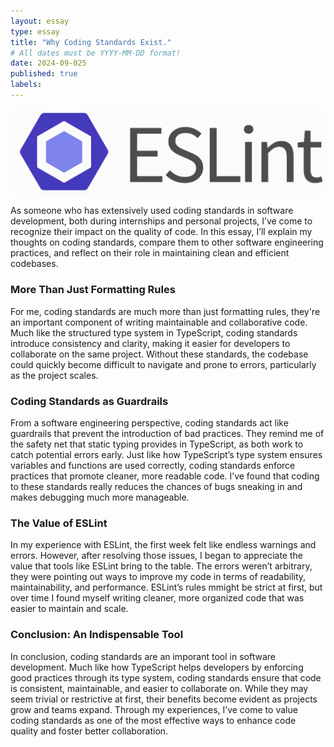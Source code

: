 ```yaml
---
layout: essay
type: essay
title: "Why Coding Standards Exist."
# All dates must be YYYY-MM-DD format!
date: 2024-09-025
published: true
labels:
---
```



<img class="img-fluid" src="../img/eslint/1_OvaSRk5EFxb_mN_M_QpUNg.png">

As someone who has extensively used coding standards in software development, both during internships and personal projects, I’ve come to recognize their impact on the quality of code. In this essay, I’ll explain my thoughts on coding standards, compare them to other software engineering practices, and reflect on their role in maintaining clean and efficient codebases.

<h3>More Than Just Formatting Rules</h3>

For me, coding standards are much more than just formatting rules, they're an important component of writing maintainable and collaborative code. Much like the structured type system in TypeScript, coding standards introduce consistency and clarity, making it easier for developers to collaborate on the same project. Without these standards, the codebase could quickly become difficult to navigate and prone to errors, particularly as the project scales.

<h3>Coding Standards as Guardrails</h3>

From a software engineering perspective, coding standards act like guardrails that prevent the introduction of bad practices. They remind me of the safety net that static typing provides in TypeScript, as both work to catch potential errors early. Just like how TypeScript’s type system ensures variables and functions are used correctly, coding standards enforce practices that promote cleaner, more readable code. I’ve found that coding to these standards really reduces the chances of bugs sneaking in and makes debugging much more manageable.

<h3>The Value of ESLint</h3>

In my experience with ESLint, the first week felt like endless warnings and errors. However, after resolving those issues, I began to appreciate the value that tools like ESLint bring to the table. The errors weren’t arbitrary, they were pointing out ways to improve my code in terms of readability, maintainability, and performance. ESLint’s rules mmight be strict at first, but over time I found myself writing cleaner, more organized code that was easier to maintain and scale.

<h3>Conclusion: An Indispensable Tool</h3>

In conclusion, coding standards are an imporant tool in software development. Much like how TypeScript helps developers by enforcing good practices through its type system, coding standards ensure that code is consistent, maintainable, and easier to collaborate on. While they may seem trivial or restrictive at first, their benefits become evident as projects grow and teams expand. Through my experiences, I’ve come to value coding standards as one of the most effective ways to enhance code quality and foster better collaboration.

